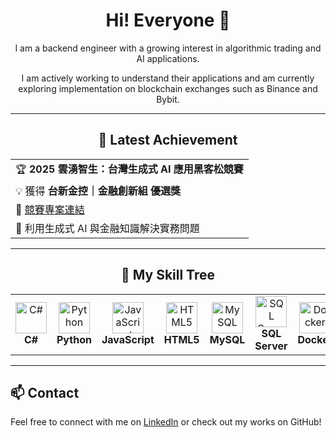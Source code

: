 <!-- GitHub Profile README -->

<div align="center">
  <h1>Hi! Everyone 👋</h1>
  <p>I am a backend engineer with a growing interest in algorithmic trading and AI applications.</p>
  <p>I am actively working to understand their applications and am currently exploring implementation on blockchain exchanges such as Binance and Bybit.</p>
</div>

---
<h2 align="center">🎉 Latest Achievement</h2>
<table>
  <tr>
    <td>🏆 <strong>2025 雲湧智生：台灣生成式 AI 應用黑客松競賽</strong></td>
  </tr>
  <tr>
    <td>💡 獲得 <strong>台新金控｜金融創新組 優選獎</strong></td>
  </tr>
  <tr>
    <td>📂 <a href="https://github.com/Pelly0524/taishin-ai-hackathon-formal">競賽專案連結</a></td>
  </tr>
  <tr>
    <td>🤖 利用生成式 AI 與金融知識解決實務問題</td>
  </tr>
</table>

---

<h2 align="center">🌱 My Skill Tree</h2>
<table>
  <tr>
    <td align="center">
      <img src="https://img.icons8.com/?size=100&id=45490&format=png&color=000000" alt="C#" width="50" height="50"/><br/>
      <strong>C#</strong>
    </td>
    <td align="center">
      <img src="https://img.icons8.com/?size=100&id=Rc0Xn5AtE8kX&format=png&color=000000" alt="Python" width="50" height="50"/><br/>
      <strong>Python</strong>
    </td>
    <td align="center">
      <img src="https://img.icons8.com/?size=100&id=laVIsJnTtYoj&format=png&color=000000" alt="JavaScript" width="50" height="50"/><br/>
      <strong>JavaScript</strong>
    </td>
    <td align="center">
      <img src="https://img.icons8.com/?size=100&id=CMVEhOBzk3Zp&format=png&color=000000" alt="HTML5" width="50" height="50"/><br/>
      <strong>HTML5</strong>
    </td>
    <td align="center">
      <img src="https://img.icons8.com/?size=100&id=UFXRpPFebwa2&format=png&color=000000" alt="MySQL" width="50" height="50"/><br/>
      <strong>MySQL</strong>
    </td>
    <td align="center">
      <img src="https://img.icons8.com/?size=100&id=46845&format=png&color=000000" alt="SQL Server" width="50" height="50"/><br/>
      <strong>SQL Server</strong>
    </td>
     <td align="center">
      <img src="https://img.icons8.com/?size=100&id=22813&format=png&color=000000" alt="Docker" width="50" height="50"/><br/>
      <strong>Docker</strong>
    </td>
    <td align="center">
      <img src="https://img.icons8.com/?size=100&id=33039&format=png&color=000000" alt="AWS" width="50" height="50"/><br/>
      <strong>AWS</strong>
    </td>
    <td align="center">
      <img src="https://img.icons8.com/?size=100&id=VLKafOkk3sBX&format=png&color=000000" alt="Azure" width="50" height="50"/><br/>
      <strong>Azure</strong>
    </td>
</table>

---

## 📫 Contact

Feel free to connect with me on <a href="https://www.linkedin.com/in/shihyen-lo-59494429b">LinkedIn</a> or check out my works on GitHub!
